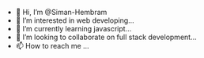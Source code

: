 - 👋 Hi, I’m @Siman-Hembram
- 👀 I’m interested in web developing...
- 🌱 I’m currently learning javascript...
- 💞️ I’m looking to collaborate on full stack development...
- 📫 How to reach me ...

<!---
Siman-Hembram/Siman-Hembram is a ✨ special ✨ repository because its `README.md` (this file) appears on your GitHub profile.
You can click the Preview link to take a look at your changes.
--->
